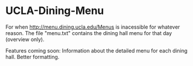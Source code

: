# UCLA-Dining-Menu
For when http://menu.dining.ucla.edu/Menus is inacessible for whatever reason. The file "menu.txt" contains the dining hall menu for that day (overview only).

Features coming soon: Information about the detailed menu for each dining hall. Better formatting.
